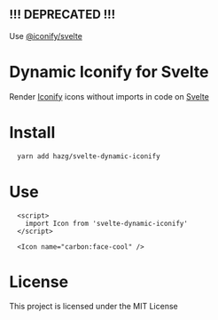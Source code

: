 ## !!! DEPRECATED !!!

Use [@iconify/svelte](https://docs.iconify.design/icon-components/svelte/)

# Dynamic Iconify for Svelte

Render [Iconify](https://iconify.design) icons without imports in code on [Svelte](https://svelte.dev/)

# Install
```bash
  yarn add hazg/svelte-dynamic-iconify
```

# Use
```svelte
  <script>
    import Icon from 'svelte-dynamic-iconify'
  </script>

  <Icon name="carbon:face-cool" />
```


# License

This project is licensed under the MIT License
